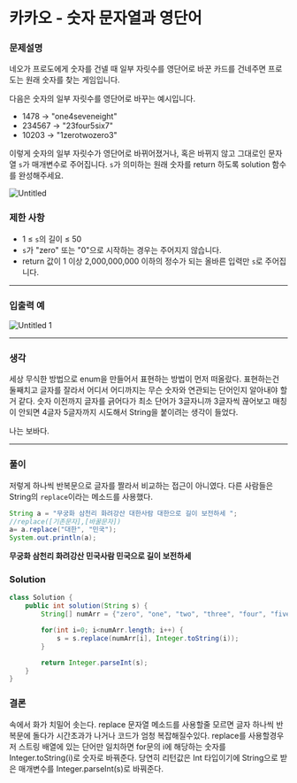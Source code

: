 # 카카오 - 숫자 문자열과 영단어

### **문제설명**

네오가 프로도에게 숫자를 건넬 때 일부 자릿수를 영단어로 바꾼 카드를 건네주면 프로도는 원래 숫자를 찾는 게임입니다. 

다음은 숫자의 일부 자릿수를 영단어로 바꾸는 예시입니다.

- 1478 → "one4seveneight"
- 234567 → "23four5six7"
- 10203 → "1zerotwozero3"

이렇게 숫자의 일부 자릿수가 영단어로 바뀌어졌거나, 혹은 바뀌지 않고 그대로인 문자열 `s`가 매개변수로 주어집니다. `s`가 의미하는 원래 숫자를 return 하도록 solution 함수를 완성해주세요.

![Untitled](https://user-images.githubusercontent.com/72185011/177169347-cf8bc68a-18ff-4c30-975b-47da4ad262f6.png)

### 제한 사항

- 1 ≤ `s`의 길이 ≤ 50
- `s`가 "zero" 또는 "0"으로 시작하는 경우는 주어지지 않습니다.
- return 값이 1 이상 2,000,000,000 이하의 정수가 되는 올바른 입력만 `s`로 주어집니다.

---

### 입출력 예

![Untitled 1](https://user-images.githubusercontent.com/72185011/177169355-09928664-29d6-4308-ad3c-c8f33fe3b1c2.png)

---

### 생각

세상 무식한 방법으로 enum을 만들어서 표현하는 방법이 먼저 떠올랐다. 표현하는건 둘째치고 글자를 잘라서 어디서 어디까지는 무슨 숫자와 연관되는 단어인지 알아내야 할 거 같다. 숫자 이전까지 글자를 긁어다가 최소 단어가 3글자니까 3글자씩 끊어보고 매칭이 안되면 4글자 5글자까지 시도해서 String을 붙이려는 생각이 들었다.

나는 보바다.

---

### 풀이

저렇게 하나씩 반복문으로 글자를 짤라서 비교하는 접근이 아니였다. 다른 사람들은 String의  `replace`이라는 메소드를 사용했다. 

```java
String a = "무궁화 삼천리 화려강산 대한사람 대한으로 길이 보전하세 ";	
//replace([기존문자],[바꿀문자])
a= a.replace("대한", "민국");	
System.out.println(a);
```

**무궁화 삼천리 화려강산 민국사람 민국으로 길이 보전하세**

### Solution

```java
class Solution {
    public int solution(String s) {
        String[] numArr = {"zero", "one", "two", "three", "four", "five", "six", "seven", "eight", "nine"};

        for(int i=0; i<numArr.length; i++) {
            s = s.replace(numArr[i], Integer.toString(i));
        }

        return Integer.parseInt(s);
    }
}
```

### 결론

속에서 화가 치밀어 솟는다. replace 문자열 메소드를 사용할줄 모르면 글자 하나씩 반복문에 돌다가 시간초과가 나거나 코드가 엄청 복잡해질수있다. replace를 사용할경우 저 스트링 배열에 있는 단어만 일치하면 for문의 i에 해당하는 숫자를 Integer.toString(i)로 숫자로 바꿔준다. 당연히 리턴값은 Int 타입이기에 String으로 받은 매개변수를 Integer.parseInt(s)로 바꿔준다.
